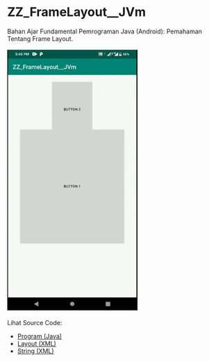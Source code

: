 # ZZ_FrameLayout__JVm
Bahan Ajar Fundamental Pemrograman Java (Android): Pemahaman Tentang Frame Layout.<br><br>
<img src="https://github.com/RizkyKhapidsyah/ZZ_FrameLayout__JVm/blob/master/app/rslts/20200510_174555-1589107587303.gif" height=600px width=300px><br><br>
Lihat Source Code:<br>
- <a href="https://github.com/RizkyKhapidsyah/ZZ_FrameLayout__JVm/blob/master/app/src/main/java/com/rk/fl/MainActivity.java">Program (Java)</a><br>
- <a href="https://github.com/RizkyKhapidsyah/ZZ_FrameLayout__JVm/blob/master/app/src/main/res/layout/activity_main.xml">Layout (XML)</a><br>
- <a href="https://github.com/RizkyKhapidsyah/ZZ_FrameLayout__JVm/blob/master/app/src/main/res/values/strings.xml">String (XML)</a>
